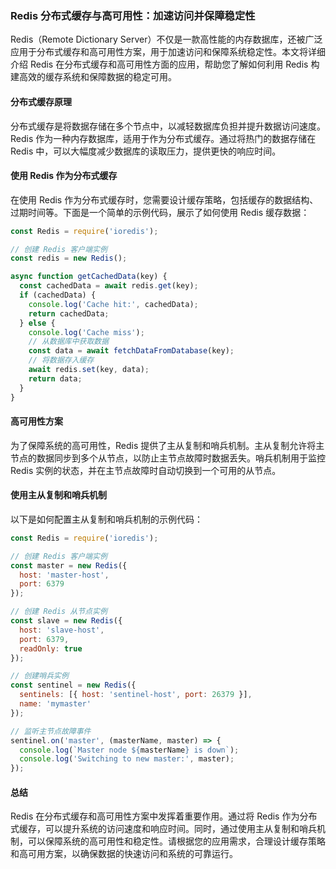 ### **Redis 分布式缓存与高可用性：加速访问并保障稳定性**

Redis（Remote Dictionary Server）不仅是一款高性能的内存数据库，还被广泛应用于分布式缓存和高可用性方案，用于加速访问和保障系统稳定性。本文将详细介绍 Redis 在分布式缓存和高可用性方面的应用，帮助您了解如何利用 Redis 构建高效的缓存系统和保障数据的稳定可用。

#### **分布式缓存原理**

分布式缓存是将数据存储在多个节点中，以减轻数据库负担并提升数据访问速度。Redis 作为一种内存数据库，适用于作为分布式缓存。通过将热门的数据存储在 Redis 中，可以大幅度减少数据库的读取压力，提供更快的响应时间。

#### **使用 Redis 作为分布式缓存**

在使用 Redis 作为分布式缓存时，您需要设计缓存策略，包括缓存的数据结构、过期时间等。下面是一个简单的示例代码，展示了如何使用 Redis 缓存数据：

```javascript
const Redis = require('ioredis');

// 创建 Redis 客户端实例
const redis = new Redis();

async function getCachedData(key) {
  const cachedData = await redis.get(key);
  if (cachedData) {
    console.log('Cache hit:', cachedData);
    return cachedData;
  } else {
    console.log('Cache miss');
    // 从数据库中获取数据
    const data = await fetchDataFromDatabase(key);
    // 将数据存入缓存
    await redis.set(key, data);
    return data;
  }
}
```

#### **高可用性方案**

为了保障系统的高可用性，Redis 提供了主从复制和哨兵机制。主从复制允许将主节点的数据同步到多个从节点，以防止主节点故障时数据丢失。哨兵机制用于监控 Redis 实例的状态，并在主节点故障时自动切换到一个可用的从节点。

#### **使用主从复制和哨兵机制**

以下是如何配置主从复制和哨兵机制的示例代码：

```javascript
const Redis = require('ioredis');

// 创建 Redis 客户端实例
const master = new Redis({
  host: 'master-host',
  port: 6379
});

// 创建 Redis 从节点实例
const slave = new Redis({
  host: 'slave-host',
  port: 6379,
  readOnly: true
});

// 创建哨兵实例
const sentinel = new Redis({
  sentinels: [{ host: 'sentinel-host', port: 26379 }],
  name: 'mymaster'
});

// 监听主节点故障事件
sentinel.on('master', (masterName, master) => {
  console.log(`Master node ${masterName} is down`);
  console.log('Switching to new master:', master);
});
```

#### **总结**

Redis 在分布式缓存和高可用性方案中发挥着重要作用。通过将 Redis 作为分布式缓存，可以提升系统的访问速度和响应时间。同时，通过使用主从复制和哨兵机制，可以保障系统的高可用性和稳定性。请根据您的应用需求，合理设计缓存策略和高可用方案，以确保数据的快速访问和系统的可靠运行。